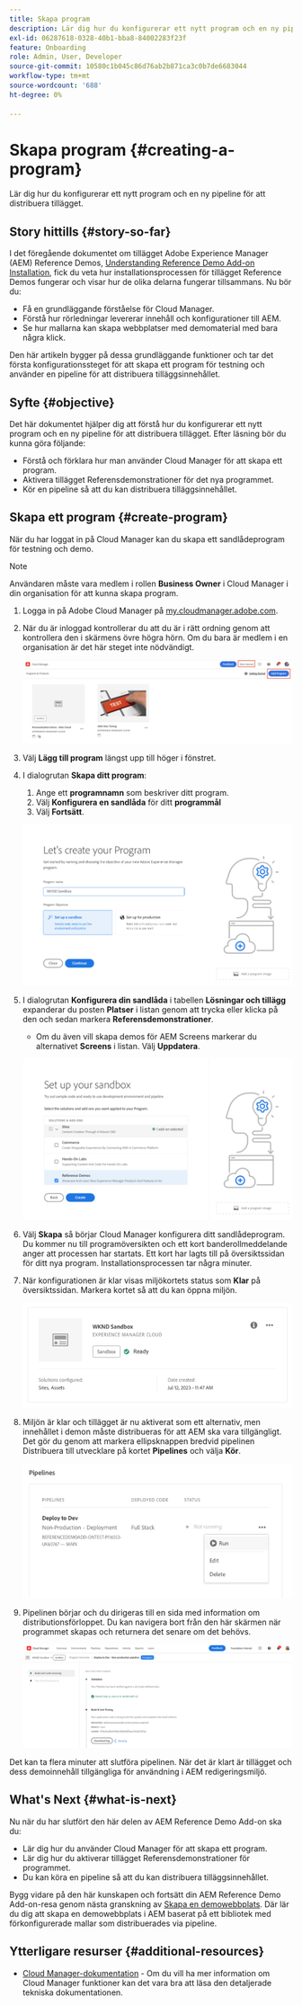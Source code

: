 ```yaml
---
title: Skapa program
description: Lär dig hur du konfigurerar ett nytt program och en ny pipeline för att distribuera tillägget.
exl-id: 06287618-0328-40b1-bba8-84002283f23f
feature: Onboarding
role: Admin, User, Developer
source-git-commit: 10580c1b045c86d76ab2b871ca3c0b7de6683044
workflow-type: tm+mt
source-wordcount: '688'
ht-degree: 0%

---
```



# Skapa program {#creating-a-program}

Lär dig hur du konfigurerar ett nytt program och en ny pipeline för att distribuera tillägget.

## Story hittills {#story-so-far}

I det föregående dokumentet om tillägget Adobe Experience Manager (AEM) Reference Demos, [Understanding Reference Demo Add-on Installation](installation.md), fick du veta hur installationsprocessen för tillägget Reference Demos fungerar och visar hur de olika delarna fungerar tillsammans. Nu bör du:

* Få en grundläggande förståelse för Cloud Manager.
* Förstå hur rörledningar levererar innehåll och konfigurationer till AEM.
* Se hur mallarna kan skapa webbplatser med demomaterial med bara några klick.

Den här artikeln bygger på dessa grundläggande funktioner och tar det första konfigurationssteget för att skapa ett program för testning och använder en pipeline för att distribuera tilläggsinnehållet.

## Syfte {#objective}

Det här dokumentet hjälper dig att förstå hur du konfigurerar ett nytt program och en ny pipeline för att distribuera tillägget. Efter läsning bör du kunna göra följande:

* Förstå och förklara hur man använder Cloud Manager för att skapa ett program.
* Aktivera tillägget Referensdemonstrationer för det nya programmet.
* Kör en pipeline så att du kan distribuera tilläggsinnehållet.

## Skapa ett program {#create-program}

När du har loggat in på Cloud Manager kan du skapa ett sandlådeprogram för testning och demo.

>[!NOTE]
>
>Användaren måste vara medlem i rollen **Business Owner** i Cloud Manager i din organisation för att kunna skapa program.

1. Logga in på Adobe Cloud Manager på [my.cloudmanager.adobe.com](https://my.cloudmanager.adobe.com/).

1. När du är inloggad kontrollerar du att du är i rätt ordning genom att kontrollera den i skärmens övre högra hörn. Om du bara är medlem i en organisation är det här steget inte nödvändigt.

   ![Cloud Manager - översikt](assets/cloud-manager.png)

1. Välj **Lägg till program** längst upp till höger i fönstret.

1. I dialogrutan **Skapa ditt program**:

   1. Ange ett **programnamn** som beskriver ditt program.
   1. Välj **Konfigurera en sandlåda** för ditt **programmål**
   1. Välj **Fortsätt**.

   ![Dialogrutan Skapa program](assets/create-program.png)

1. I dialogrutan **Konfigurera din sandlåda** i tabellen **Lösningar och tillägg** expanderar du posten **Platser** i listan genom att trycka eller klicka på den och sedan markera **Referensdemonstrationer**.

   * Om du även vill skapa demos för AEM Screens markerar du alternativet **Screens** i listan. Välj **Uppdatera**.

   ![Väljer tillägg för referensdemo i programkonfiguration](assets/select-reference-demo-add-on.png)


1. Välj **Skapa** så börjar Cloud Manager konfigurera ditt sandlådeprogram. Du kommer nu till programöversikten och ett kort banderollmeddelande anger att processen har startats. Ett kort har lagts till på översiktssidan för ditt nya program. Installationsprocessen tar några minuter.

1. När konfigurationen är klar visas miljökortets status som **Klar** på översiktssidan. Markera kortet så att du kan öppna miljön.

   ![Programmet har skapats](assets/ready.png)

1. Miljön är klar och tillägget är nu aktiverat som ett alternativ, men innehållet i demon måste distribueras för att AEM ska vara tillgängligt. Det gör du genom att markera ellipsknappen bredvid pipelinen Distribuera till utvecklare på kortet **Pipelines** och välja **Kör**.

   ![Start](assets/run.png)

1. Pipelinen börjar och du dirigeras till en sida med information om distributionsförloppet. Du kan navigera bort från den här skärmen när programmet skapas och returnera det senare om det behövs.

   ![Distribution](assets/deployment.png)

Det kan ta flera minuter att slutföra pipelinen. När det är klart är tillägget och dess demoinnehåll tillgängliga för användning i AEM redigeringsmiljö.

## What&#39;s Next {#what-is-next}

Nu när du har slutfört den här delen av AEM Reference Demo Add-on ska du:

* Lär dig hur du använder Cloud Manager för att skapa ett program.
* Lär dig hur du aktiverar tillägget Referensdemonstrationer för programmet.
* Du kan köra en pipeline så att du kan distribuera tilläggsinnehållet.

Bygg vidare på den här kunskapen och fortsätt din AEM Reference Demo Add-on-resa genom nästa granskning av [Skapa en demowebbplats](create-site.md). Där lär du dig att skapa en demowebbplats i AEM baserat på ett bibliotek med förkonfigurerade mallar som distribuerades via pipeline.

## Ytterligare resurser {#additional-resources}

* [Cloud Manager-dokumentation](https://experienceleague.adobe.com/docs/experience-manager-cloud-service/content/onboarding/onboarding-concepts/cloud-manager-introduction.html?lang=sv-SE) - Om du vill ha mer information om Cloud Manager funktioner kan det vara bra att läsa den detaljerade tekniska dokumentationen.
